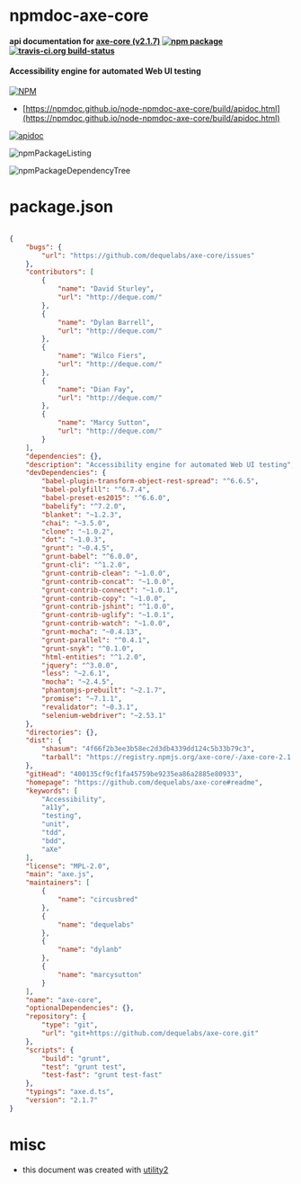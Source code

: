 # npmdoc-axe-core

#### api documentation for  [axe-core (v2.1.7)](https://github.com/dequelabs/axe-core#readme)  [![npm package](https://img.shields.io/npm/v/npmdoc-axe-core.svg?style=flat-square)](https://www.npmjs.org/package/npmdoc-axe-core) [![travis-ci.org build-status](https://api.travis-ci.org/npmdoc/node-npmdoc-axe-core.svg)](https://travis-ci.org/npmdoc/node-npmdoc-axe-core)

#### Accessibility engine for automated Web UI testing

[![NPM](https://nodei.co/npm/axe-core.png?downloads=true&downloadRank=true&stars=true)](https://www.npmjs.com/package/axe-core)

- [https://npmdoc.github.io/node-npmdoc-axe-core/build/apidoc.html](https://npmdoc.github.io/node-npmdoc-axe-core/build/apidoc.html)

[![apidoc](https://npmdoc.github.io/node-npmdoc-axe-core/build/screenCapture.buildCi.browser.%252Ftmp%252Fbuild%252Fapidoc.html.png)](https://npmdoc.github.io/node-npmdoc-axe-core/build/apidoc.html)

![npmPackageListing](https://npmdoc.github.io/node-npmdoc-axe-core/build/screenCapture.npmPackageListing.svg)

![npmPackageDependencyTree](https://npmdoc.github.io/node-npmdoc-axe-core/build/screenCapture.npmPackageDependencyTree.svg)



# package.json

```json

{
    "bugs": {
        "url": "https://github.com/dequelabs/axe-core/issues"
    },
    "contributors": [
        {
            "name": "David Sturley",
            "url": "http://deque.com/"
        },
        {
            "name": "Dylan Barrell",
            "url": "http://deque.com/"
        },
        {
            "name": "Wilco Fiers",
            "url": "http://deque.com/"
        },
        {
            "name": "Dian Fay",
            "url": "http://deque.com/"
        },
        {
            "name": "Marcy Sutton",
            "url": "http://deque.com/"
        }
    ],
    "dependencies": {},
    "description": "Accessibility engine for automated Web UI testing",
    "devDependencies": {
        "babel-plugin-transform-object-rest-spread": "^6.6.5",
        "babel-polyfill": "^6.7.4",
        "babel-preset-es2015": "^6.6.0",
        "babelify": "^7.2.0",
        "blanket": "~1.2.3",
        "chai": "~3.5.0",
        "clone": "~1.0.2",
        "dot": "~1.0.3",
        "grunt": "~0.4.5",
        "grunt-babel": "^6.0.0",
        "grunt-cli": "^1.2.0",
        "grunt-contrib-clean": "~1.0.0",
        "grunt-contrib-concat": "~1.0.0",
        "grunt-contrib-connect": "~1.0.1",
        "grunt-contrib-copy": "~1.0.0",
        "grunt-contrib-jshint": "^1.0.0",
        "grunt-contrib-uglify": "~1.0.1",
        "grunt-contrib-watch": "~1.0.0",
        "grunt-mocha": "~0.4.13",
        "grunt-parallel": "^0.4.1",
        "grunt-snyk": "^0.1.0",
        "html-entities": "^1.2.0",
        "jquery": "^3.0.0",
        "less": "~2.6.1",
        "mocha": "~2.4.5",
        "phantomjs-prebuilt": "~2.1.7",
        "promise": "~7.1.1",
        "revalidator": "~0.3.1",
        "selenium-webdriver": "~2.53.1"
    },
    "directories": {},
    "dist": {
        "shasum": "4f66f2b3ee3b58ec2d3db4339dd124c5b33b79c3",
        "tarball": "https://registry.npmjs.org/axe-core/-/axe-core-2.1.7.tgz"
    },
    "gitHead": "400135cf9cf1fa45759be9235ea86a2885e80933",
    "homepage": "https://github.com/dequelabs/axe-core#readme",
    "keywords": [
        "Accessibility",
        "a11y",
        "testing",
        "unit",
        "tdd",
        "bdd",
        "aXe"
    ],
    "license": "MPL-2.0",
    "main": "axe.js",
    "maintainers": [
        {
            "name": "circusbred"
        },
        {
            "name": "dequelabs"
        },
        {
            "name": "dylanb"
        },
        {
            "name": "marcysutton"
        }
    ],
    "name": "axe-core",
    "optionalDependencies": {},
    "repository": {
        "type": "git",
        "url": "git+https://github.com/dequelabs/axe-core.git"
    },
    "scripts": {
        "build": "grunt",
        "test": "grunt test",
        "test-fast": "grunt test-fast"
    },
    "typings": "axe.d.ts",
    "version": "2.1.7"
}
```



# misc
- this document was created with [utility2](https://github.com/kaizhu256/node-utility2)
